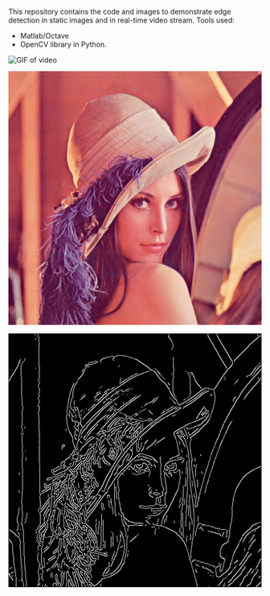 This repository contains the code and images to demonstrate edge detection in static images and in real-time video stream.
Tools used:
* Matlab/Octave
* OpenCV library in Python.

![GIF of video](video.gif "Video stream processed")

![Original image](lena.png "Lenna Söderberg")

![Edges detected with Canny algorithm](lena_edges_canny_defaults.png "Edges detected with Canny algorithm")
